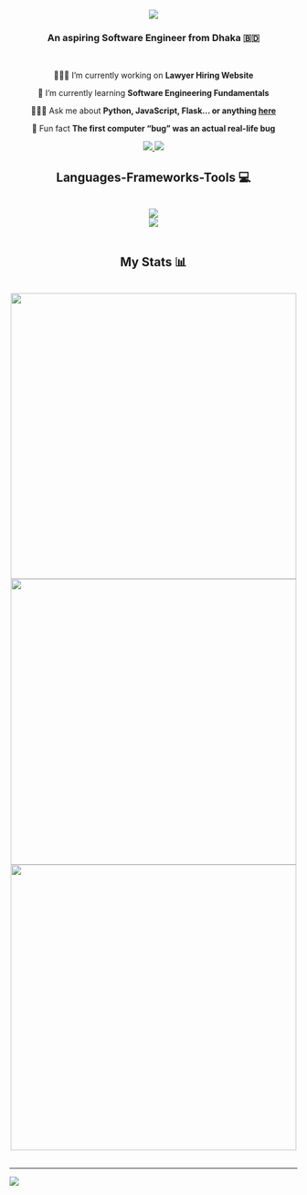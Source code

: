 <h1 align="center">
    <img src="https://readme-typing-svg.herokuapp.com/?font=Righteous&size=35&center=true&vCenter=true&width=500&height=70&duration=5000&lines=Hi+There!+👋;+I'm+Rizwanul+Islam!;" />
</h1>

<h3 align="center">An aspiring Software Engineer from Dhaka 🇧🇩</h3>

<br/>

<div align="center">
 
 👨🏻‍💻 I’m currently working on **Lawyer Hiring Website**
 
 📖 I’m currently learning **Software Engineering Fundamentals**
 
 🙋🏻‍♂️ Ask me about **Python, JavaScript, Flask... or anything [here](https://github.com/RizBits14/RizBits14/issues)**

 🫨 Fun fact **The first computer “bug” was an actual real-life bug**

 </div>
 
<div align="center"> 
  <a href="mailto:mohammad.rizwanul.islam12014@gmail.com" target="_blank">
    <img src="https://img.shields.io/badge/Gmail-333333?style=for-the-badge&logo=gmail&logoColor=red" />
  </a>
  <a href="https://linkedin.com/in/#" target="_blank">
    <img src="https://img.shields.io/badge/LinkedIn-0077B5?style=for-the-badge&logo=linkedin&logoColor=white" target="_blank" />
  </a>
</div>
 
<h2 align="center">Languages-Frameworks-Tools 💻</h2>
<br/>
<div align="center">
    <img src="https://skillicons.dev/icons?i=html,css,tailwind,python,flask,js,react,mysql,github"/><br>
    <img src="https://skillicons.dev/icons?i=vscode,firebase,ubuntu,raspberrypi,latex,netlify"/>
</div>

<br/>

<h2 align="center">My Stats 📊</h2>
<br>
<div align=center>
  <img width=500 src="https://github-readme-stats.vercel.app/api?username=RizBits14&theme=react&show_icons=true&hide_border=true&count_private=true" alt=""/>
  <img width=500 src="https://github-readme-streak-stats.herokuapp.com/?user=RizBits14&theme=react&hide_border=true" alt=""/>
  <img width=500 src="https://github-readme-stats.vercel.app/api/top-langs/?username=RizBits14&theme=react&show_icons=true&hide_border=true&layout=donut" alt=""/>
</div>
<br/>

---

[![](https://visitcount.itsvg.in/api?id=RizBits14&label=Profile%20Views&color=8&icon=2&pretty=true)](https://visitcount.itsvg.in)
